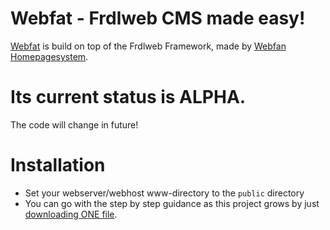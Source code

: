 # Webfat - Frdlweb CMS made easy!
[Webfat](https://webf.at/) is build on top of the Frdlweb Framework, made by [Webfan Homepagesystem](https://webfan.de/index.html).

# **Its current status is ALPHA.**
The code will change in future!

# Installation
* Set your webserver/webhost www-directory to the `public` directory
* You can go with the step by step guidance as this project grows by just [downloading ONE file](https://raw.githubusercontent.com/frdlweb/webfat/main/public/index.php).
